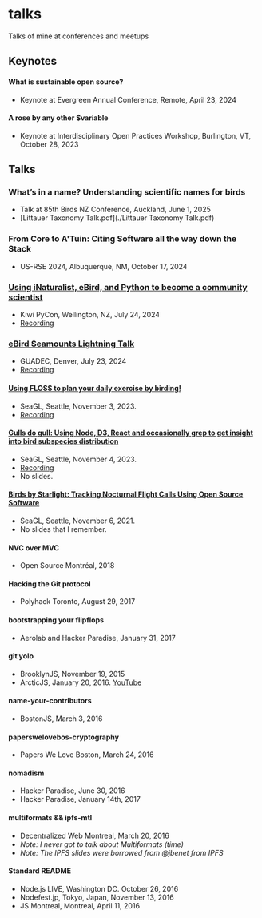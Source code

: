 # talks
Talks of mine at conferences and meetups

## Keynotes

#### What is sustainable open source?
  - Keynote at Evergreen Annual Conference, Remote, April 23, 2024

#### A rose by any other $variable
  - Keynote at Interdisciplinary Open Practices Workshop, Burlington, VT, October 28, 2023

## Talks

### What’s in a name? Understanding scientific names for birds
  - Talk at 85th Birds NZ Conference, Auckland, June 1, 2025
  - [Littauer Taxonomy Talk.pdf](./Littauer Taxonomy Talk.pdf)

### From Core to A'Tuin: Citing Software all the way down the Stack
  - US-RSE 2024, Albuquerque, NM, October 17, 2024

### [Using iNaturalist, eBird, and Python to become a community scientist](https://www.youtube.com/watch?v=-KkQEzmOOBY)
  - Kiwi PyCon, Wellington, NZ, July 24, 2024
  - [Recording](https://www.youtube.com/watch?v=-KkQEzmOOBY)

### [eBird Seamounts Lightning Talk](https://www.youtube.com/watch?v=0oRa8bnNUjk&t=2410s)
  - GUADEC, Denver, July 23, 2024
  - [Recording](https://www.youtube.com/watch?v=0oRa8bnNUjk&t=2410s)

#### [Using FLOSS to plan your daily exercise by birding!](https://osem.seagl.org/conferences/seagl2023/program/proposals/1003)
  - SeaGL, Seattle, November 3, 2023.
  - [Recording](https://www.youtube.com/live/9-mCsIonljc?si=v1UPT6wME9ahbq1X&t=4868)

#### [Gulls do gull: Using Node, D3, React and occasionally grep to get insight into bird subspecies distribution](https://osem.seagl.org/conferences/seagl2022/program/proposals/915)
  - SeaGL, Seattle, November 4, 2023.
  - [Recording](https://osem.seagl.org/conferences/seagl2022/program/proposals/915)
  - No slides.

#### [Birds by Starlight: Tracking Nocturnal Flight Calls Using Open Source Software](https://osem.seagl.org/conferences/seagl2021/program/proposals/844)
  - SeaGL, Seattle, November 6, 2021.
  - No slides that I remember.

#### NVC over MVC
  - Open Source Montréal, 2018

#### Hacking the Git protocol
  - Polyhack Toronto, August 29, 2017

#### bootstrapping your flipflops
  - Aerolab and Hacker Paradise, January 31, 2017

#### git yolo
  - BrooklynJS, November 19, 2015
  - ArcticJS, January 20, 2016. [YouTube](https://www.youtube.com/watch?v=_KY9ltbdoK4&list=PL3bvPCw5QCLLJUL2Q_bBI1bi9bYQ-4hci&index=3)

#### name-your-contributors
  - BostonJS, March 3, 2016

#### paperswelovebos-cryptography
  - Papers We Love Boston, March 24, 2016

#### nomadism
  - Hacker Paradise, June 30, 2016
  - Hacker Paradise, January 14th, 2017

#### multiformats && ipfs-mtl
  - Decentralized Web Montreal, March 20, 2016
  - _Note: I never got to talk about Multiformats (time)_
  - _Note: The IPFS slides were borrowed from @jbenet from IPFS_

#### Standard README
  - Node.js LIVE, Washington DC. October 26, 2016
  - Nodefest.jp, Tokyo, Japan, November 13, 2016
  - JS Montreal, Montreal, April 11, 2016